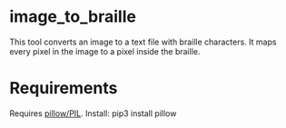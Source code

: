 # image_to_braille
This tool converts an image to a text file with braille characters. It maps every pixel in the image to a pixel inside the braille.
# Requirements
Requires [pillow/PIL](https://pypi.org/project/pillow/).
Install:
pip3 install pillow
